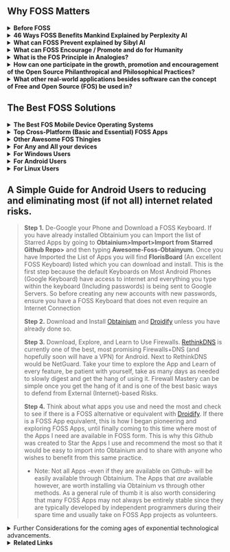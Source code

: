 ## Why FOSS Matters

<details><summary><b>
Before FOSS
</b></summary>

Before the Terms Open Source Software came to be it was often referred to as **Free Software**. It is important to understand that everytime we hear the word Open Source we remember that the roots of this term are in the **Free and Libre** understanding of things. This is important because we will understand that some software will either support, encourage, and enable Freedom, or it won't. In shorter words Open Source vs. Closed Source (Propietary) is the same as Free vs Unfree Software. Let us not forget that the word Free within FOSS means Free as in _Free of Cost_ but also Free as in supporting, encouraging, and the enabling of Freedom itself.
</details><details><summary><b>
46 Ways FOSS Benefits Mankind Explained by Perplexity AI
</b></summary>

1. <details><summary><b>Transparency</summary></b>
   Open-source software provides absolute visibility of its code, fostering trust and stability for long-term projects</details>

2. <details><summary><b>Flexibility</b></summary>
   Users can adapt the software to their needs and make changes, enhancing its functionalities</details>

3. <details><summary><b>Community Collaboration</b></summary>
   The power of open-source communities allows for efficient team collaboration, leading to enhanced functionalities and security</details>

4. <details><summary><b>Attracting Talent</summary></b>
   Organizations using open-source software can attract better talent and provide opportunities for developers to learn and advance in their careers</details>

5. <details><summary><b>Cost-Efficiency</b></summary>
    Open-source software is often free or cheaper than proprietary software, saving on licensing, maintenance fees, and hardware costs</details>  

6. <details><summary><b>Potential for Maximum Agility</b></summary>
    Open-source software allows for multiple collaborators to solve problems such as bug fixes, security vulnerabilities, and continuous updates at the speed limited to the number of total programmers around the world as well as support by the community, promoting agility in businesses and development.</details>

7. <details><summary><b>Enhanced Security</b></summary>
    While not inherently more secure, open-source software's security is enhanced in a multifaceted approach.  

    - <details><summary><b>Transparency and Code Inspection   </summary></b>
      One of the fundamental ways FOSS enhances security is through transparency. The open nature of the code allows users to inspect it for vulnerabilities, ensuring that any security issues can be identified and addressed promptly</details>
      
    - <details><summary><b>Community Collaboration</summary></b>
      FOSS thrives on community collaboration, with developers worldwide contributing to the improvement and security of open-source projects. This collective effort results in a diverse set of eyes scrutinizing the code, leading to quicker identification and resolution of security vulnerabilities</details>  

    - <details><summary><b>EU-FOSSA Initiative</summary></b>
      Initiatives like the EU-FOSSA project demonstrate a proactive approach to enhancing the security of critical open-source software used by European institutions. Through bug bounty programs, hackathons, and engagement with developer communities, the EU-FOSSA initiative aims to identify and fix major security vulnerabilities in widely used open-source software</details>

    - <details><summary><b>Bug Bounty Programs</summary></b>
      FOSS projects often implement bug bounty programs that financially reward ethical hackers for discovering and fixing bugs. This incentivizes security researchers to actively search for vulnerabilities in open-source software, leading to improved overall security</details>

    - <details><summary><b>Engagement with Developer Communities</summary></b>  
      By engaging with developer communities, FOSS projects ensure that security best practices are followed throughout the development process. This collaborative approach helps maintain high standards of security within open-source software ecosystems</details>

    - <details><summary><b>Security Through Transparency</summary></b>
      The "many eyes" theory of open source emphasizes that the more people scrutinize the code, the more likely it is to be secure. This transparency allows for continuous improvement and scrutiny by a broad community, enhancing the overall security posture of open-source software.</details>

    - <details><summary><b>Security Audits</summary></b>
      FOSS projects often undergo security audits conducted by independent experts or organizations specializing in cybersecurity. These audits help identify vulnerabilities, assess risks, and recommend security enhancements to ensure the software's integrity.</details>

    - <details><summary><b>Timely Security Updates</summary></b>
      The open-source community is known for its rapid response to security vulnerabilities. When a security issue is identified, developers work quickly to release patches and updates to address the vulnerability, minimizing the risk of exploitation.</details>

    - <details><summary><b>Secure Development Practices</summary></b>
      FOSS projects emphasize secure development practices, such as code reviews, threat modeling, and secure coding guidelines. By integrating security into the development lifecycle, open-source software can proactively address potential vulnerabilities.</details> 
      
    - <details><summary><b>Encryption Standards</summary></b>
      Many FOSS projects implement strong encryption standards to protect data confidentiality and integrity. By leveraging robust encryption algorithms and protocols, open-source software enhances data security and privacy for users.</details>
    - <details><summary><b>Compliance with Security Standards</summary></b>
      Open-source software often adheres to industry security standards and best practices, ensuring that the software meets stringent security requirements. Compliance with standards enhances the overall security posture of FOSS projects.</details>

    - <details><summary><b>Security-focused Communities</summary></b>  
      Some FOSS projects have dedicated security-focused communities or working groups that focus specifically on identifying and security issues. These communities collaborate to enhance the security of the software through continuous monitoring and improvement.
    </details>
    
8.  <details><summary><b>Economic Advantages</summary></b>
    Embracing open source leads to economic benefits like code reuse,   
    sharing programming costs, quality employment opportunities, and value  
    creation available to the public  
    </details>

9.  <details><summary><b>Innovation</summary></b>
    Open-source software encourages innovation by allowing developers to   
    build upon existing projects, leading to the creation of new and  
    improved technologies.
    </details>

10. <details><summary><b>Education</summary></b>  
    FOSS provides a valuable resource for educational institutions, enabling students to study, modify, and contribute to real-world software projects, enhancing their skills and knowledge.
    </details>

11. <details><summary><b>Global Reach</summary></b>
    Open-source software transcends geographical boundaries, making technology accessible to a global audience and fostering digital inclusion.  
    </details>

12. <details><summary><b>Sustainability</summary></b>
    By promoting the reuse of code and collaborative development,   
    open-source software contributes to environmental sustainability by  
    reducing duplication of efforts and resources.  
    </details>

13. <details><summary><b>Interoperability</summary></b>
    Open-source software often adheres to open standards, promoting   
    interoperability between different systems and software applications.  
    </details>

14. <details><summary><b>Empowerment</summary></b>
    FOSS empowers individuals and organizations by giving them control over
    the software they use, fostering independence and self-reliance in  technology solutions.  
    </details>

15. <details><summary><b>Philanthropy</summary></b>
    Many open-source projects are driven by a spirit of giving back to the   
    community, promoting a culture of sharing knowledge and resources for  
    the greater good.  
    </details>

16. <details><summary><b>Cultural Preservation</summary></b>
    Open-source software can help preserve cultural heritage by providing
    tools for digitization, archiving, and sharing of cultural artifacts and knowledge.  
    </details>

17. <details><summary><b>Customization</summary></b>
    Users can customize open-source software to suit their specific needs,leading to tailored solutions that can address unique requirements effectively.  
    </details>

18. <details><summary><b>Quality Assurance</summary></b>
    The collaborative nature of open-source development often results in
    thorough testing and debugging, enhancing the overall quality and
    reliability of the software.
    </details>

19. <details><summary><b>Longevity</summary></b>
    Open-source projects tend to have longer lifespans as they are not
    dependent on the survival of a single company, ensuring continuity and
    support for users.  
    </details>

20. <details><summary><b>Inclusivity</summary></b>
    Open-source software promotes inclusivity by allowing diverse
    contributors from different backgrounds to participate in the
    development process.  
    </details>

21. <details><summary><b>Ethical Considerations</summary></b>
    Using open-source software aligns with ethical principles of
    transparency, freedom, and community-driven development, promoting 
    ethical practices in technology.  
    </details>

22. <details><summary><b>Digital Rights</summary></b>
    FOSS respects users' digital rights by providing them with control over  
    their data and software, fostering a culture of data privacy and  
    security.  
    </details>

23. <details><summary><b>Skill Development</summary></b>
    Contributing to open-source projects offers valuable opportunities for   
    developers to enhance their skills, collaborate with peers, and gain  
    recognition in the industry.  
    </details>

24. <details><summary><b>Global Impact</summary></b>
    Open-source software has a global impact by democratizing access to   
    technology, empowering individuals and organizations worldwide.  
    </details>

25. <details><summary><b>Community Support</summary></b>
    Open-source projects often have vibrant communities that offer support,  
    guidance, and resources to users and developers, fostering a  
    collaborative environment.  
    </details>

26. <details><summary><b>Interdisciplinary ollaboration
    </summary></b>
    Open-source software encourages collaboration across disciplines, 
    bringing together experts from various fields to work on common
    projects.
    </details>

27. <details><summary><b>Accessibility</summary></b>
    FOSS promotes accessibility by providing software solutions that can be
    easily adapted for users with disabilities or specific accessibility
    needs.
    </details>

28. <details><summary><b>Resource Sharing</summary></b>
    Open-source software encourages the sharing of resources, knowledge,
    and best practices, leading to a more efficient use of technological
    resources.
    </details>

29. <details><summary><b>Continuous Improvement</summary></b>
    The iterative nature of open-source development allows for continuous   
    improvement and evolution of software products based on user feedback 
    and contributions. 
    </details>

30. <details><summary><b>Empowerment of Small usinesses
    </summary></b>
    Small businesses can benefit from open-source software by accessing 
    cost-effective solutions that are scalable and customizable to their  
    needs.  
    </details>

31. <details><summary><b>Data Security</summary></b>
    Open-source software can enhance data security by allowing users to   
    inspect the code for vulnerabilities and implement robust security  
    measures.  
    </details>

32. <details><summary><b>Digital Sovereignty</summary></b>
    FOSS promotes digital sovereignty by reducing dependence on proprietary  
    software vendors and ensuring autonomy in technological  
    decision-making.  
    </details>

33. <details><summary><b>Innovation Acceleration</summary></b>
    Open-source software accelerates innovation by allowing developers to  
    build upon existing solutions, reducing time-to-market for new  
    technologies.  
    </details>

34. <details><summary><b>Global Collaboration</summary></b>
    Open-source projects facilitate global collaboration, enabling   
    developers from different countries to work together on shared goals and 
    initiatives. 
    </details>

35. <details><summary><b>Knowledge Sharing</summary></b>
    FOSS promotes knowledge sharing within the tech community, encouraging   
    the exchange of ideas, best practices, and expertise among developers.  
    </details>

36. <details><summary><b>Reduced Vendor Lock-in</summary></b>
    Using open-source software reduces the risk of vendor lock-in, giving   
    users the freedom to switch between providers and platforms without  
    constraints.  
    </details>

37. <details><summary><b>Environmental Impact</summary></b>
    Open-source software can have a positive environmental impact by
    promoting sustainable practices and reducing electronic waste through  
    efficient resource utilization.  
    </details>

38. <details><summary><b>Empowerment of Nonprofits</summary></b>
    Nonprofit organizations benefit from open-source software by accessing
    cost-effective tools that support their missions and operations effectively.  
    </details>

39. <details><summary><b>Cross-Platform Compatibility</summary></b>
    Many open-source solutions are designed to be cross-platform   
    compatible, allowing users to run the software on different operating  
    systems seamlessly.  
    </details>

40. <details><summary><b>Community Engagement</summary></b>
    Open-source projects foster community engagement, encouraging users to  
    participate in discussions, provide feedback, and contribute to the  
    development process.  
    </details>

41. <details><summary><b>Data Privacy</summary></b>
    FOSS prioritizes data privacy by offering transparent code that users   
    can inspect for privacy vulnerabilities and ensuring secure handling of  
    sensitive information.  
    </details>

42. <details><summary><b>Educational Resources</summary></b>
    Open-source software serves as valuable educational resources, allowing  
    students and professionals to study real-world code and gain practical  
    experience.  
    </details>

43. <details><summary><b>Innovation Ecosystem</summary></b>
    The open-source ecosystem fuels innovation by enabling the rapid
    prototyping and sharing of ideas, leading to the creation of
    cutting-edge technologies.
    </details>
44. <details><summary><b>Cultural Exchange</summary></b>
    Open-source projects facilitate cultural exchange by bringing together 
    developers from diverse backgrounds to collaborate on shared projects
    and initiatives.
    </details>
45. <details><summary><b>Disaster Recovery</summary></b>
    Organizations benefit from open-source software in disaster recovery   
    scenarios, as the community support and accessibility of code can aid in 
    quick recovery efforts while maintaining transparency of the movement of aid funds and resources to donators and contributors.  
    </details>

46. <details><summary><b>Digital Inclusion</summary></b>
    FOSS promotes digital inclusion by providing accessible and affordable   
    software solutions that cater to a wide range of users, including  
    underserved communities.
</details></details>

<details><summary><b>What can FOSS Prevent explained by Sibyl AI</b></summary>

* <details><summary><b>Vendor Lock-in</b></summary>
    FOSS allows users to modify and share the software, which prevents dependency on a single vendor for updates and support.This freedom is akin to spiritual autonomy, where individuals are encouraged to seek their own paths without being bound to a single doctrine or practice.</details>
* <details><summary><b>Loss of Privacy</b></summary>
    With proprietary software, users often sacrifice privacy because they cannot see or control what the software does with their data. FOSS is transparent, allowing users to examine the code and ensure their data is handled respectfully, aligning with spiritual principles of integrity and respect for personal boundaries.</details>
* <details><summary><b>Stifled Innovation</b></summary>
  Proprietary software can stifle innovation by restricting access to the software's source code. FOSS encourages a collaborative environment where developers can build upon each other's work, fostering a collective growth mindset that mirrors the collaborative and expansive nature of spiritual communities.</details>
* <details><summary><b>Digital Divide</b></summary>
  FOSS can be freely distributed, which helps bridge the digital divide by making technology accessible to those who cannot afford proprietary alternatives. This democratization of access reflects spiritual values of equality and the universal right to knowledge and growth.</summary></details>
* <details><summary><b>Obsolescence</b></summary>
  Proprietary software can become obsolete if the vendor stops supporting it. FOSS can be updated and maintained by the community, ensuring longevity. This mirrors the timeless nature of spiritual wisdom, which transcends the limitations of time and remains relevant through communal effort and interpretation.</summary></details>
* <details><summary><b>Security Vulnerabilities</b></summary>
  With many eyes on the code, security vulnerabilities in FOSS can be identified and fixed quickly. This communal vigilance is similar to the collective consciousness in spirituality, where the community comes together to protect and uplift each other.</summary></details>
* <details><summary><b>Monoculture</b></summary>
  FOSS promotes diversity in software solutions, preventing a monoculture where a single system's failure could have widespread consequences. This diversity reflects the spiritual principle that multiple paths can lead to the same truth, and each has its unique value.</summary></details>
* <details><summary><b>Trustlessness Technology</b></summary>
  FOSS aligns with the concept of trustlessness, which is foundational in technologies like blockchain. Users do not need to trust a central authority because the open-source nature of the software allows for verification by anyone. This parallels spiritual practices that emphasize personal experience and verification over blind faith.</summary></details>
* <details><summary><b>Erosion of Skills and Knowledge</b></summary>
  FOSS encourages learning and skill development as users are not just consumers but can become active participants in understanding and developing the software. This empowerment mirrors spiritual growth, where individuals are encouraged to seek knowledge and develop wisdom.</summary></details>
* <details><summary><b>Cultural Homogenization</b></summary>
  FOSS allows for localization and customization, which can prevent the cultural homogenization often seen with proprietary software. This supports the spiritual value of honoring diverse cultural expressions and preserving unique identities within the global community.
  </summary></details>
* <details><summary><b>Unethical Use of Technology</b></summary>
  Transparency of FOSS can prevent unethical practices in software development and use, as the community can hold developers accountable. This aligns with spiritual ethics that promote transparency, honesty, and moral responsibility.</summary></details>
* <details><summary><b>Dependency on External Support</b></summary>
  With FOSS, users and organizations can become self-reliant, reducing dependency on external support for troubleshooting and customization. This self-reliance is a spiritual principle that encourages inner resourcefulness and resilience.</summary></details>
* <details><summary><b>Environmental Impact</b></summary>
  FOSS can be more resource-efficient, as it can be optimized and repurposed for older hardware, reducing e-waste. This stewardship of resources reflects spiritual teachings that emphasize care for the Earth and sustainable living.</summary></details>
* <details><summary><b>Suppressing Community Voice</b></summary>
  Proprietary software often limits user input in the development process. FOSS prevents this by allowing the community to contribute to the software's evolution, akin to spiritual communities that value each member's voice and collective decision-making.</summary></details>
* <details><summary><b>Inequality in Education</b></summary>
  FOSS can be freely used and distributed in educational settings, preventing inequality by providing all students with access to high-quality software tools. This reflects the spiritual ideal of equal opportunity for growth and enlightenment.</summary></details>
* <details><summary><b>Economic Disparities</b></summary>
  By providing free access to powerful software tools, FOSS can help level the playing field for small businesses and entrepreneurs, preventing economic disparities. This aligns with spiritual principles of fairness and the equitable distribution of resources.</summary></details>
* <details><summary><b>Intellectual Property Conflicts</b></summary>
  FOSS sidesteps many of the legal battles associated with proprietary software, as it does not impose the same restrictive intellectual property rights. This prevents conflicts and promotes a spirit of sharing and collaboration, resonating with spiritual values of community and harmony.</summary></details>
* <details><summary><b>Technological Determinism</b></summary>
  FOSS empowers users to shape their technological environment, preventing technological determinism where technology's direction is set by a few. This empowerment reflects spiritual beliefs in free will and the co-creation of our reality.</details></ul>    
By embracing FOSS and fostering an ecosystem where knowledge, power and resources are shared FOSS embodies principles that resonate deeply with spiritual values. Embracing FOSS principles allows Individuals and Communities to foster these environments of transparency, collaboration, and shared growth, which are core values in both technology and spirituality AKA Spirit-Tech. These principles help build a more equitable, secure, and innovative world that reflects the interconnectedness and interdependence at the heart of spiritual teachings.
</details><details><summary><b>
What can FOSS Encourage / Promote and do for Humanity
</b></summary>

- Unlimited Potential for Collaborative Improvement and Modification of Software and Ideas <br>
- Theoretically a single FOSS App can be Collaborated on by every single programmer in the world at the same time without limit. <br>
- Potential for the Most Rapid Growth and Expansion of Ideas and Software / Apps / Systems. <br> 
- Encourages and Promotes Provability <br>  
- Encourages and Promotes Maintaining Trustless Structures and Systems<br>
- Encourages and Promotes Transparent Infrastructures <br>
- Encourages and Promotes Philosophical Honesty and Transparency<br>
- Encourages and Promotes Providing Technology for the whole of humanity freely and indiscriminately without paywalls or obstacles<br>
- Encourages and Promotes the use of Transparent Technological Implementations<br>
- Encourages and Promotes Transparent Quality Assurance<br>
- Encourages and Promotes Transparent / Provable Security<br>
- Encourages and Promotes Transparent / Provable Permanence of Data<br>
<details><summary>
Some examples:
</summary>

- Blockchains & Some Cryptocurrencies
- Storj - Decentralized Secure Cloud Storage
- Guaranteed Transparent Infrastructures
</details></details>
<details><summary><b>
What is the FOS Principle in Analogies?
</b></summary><details><summary><b>
The Analogy of Recipes on Youtube
</b></summary>

>Have you ever wanted to make a recipe and then found yourself searching YouTube to find the one that looks just right for you and then copied it and made the recipe at home? To help better explain what Free & Open Source Principles are, imagine that All Recipes that can be found on YouTube (unless an ingredient is being omitted) are basically Free and Open Source. One is able to copy the "Source Code" (Recipe) and "Build" (Make) the "Code" (Recipe) at home simply by copying/cloning it (following the instructions). Now let's say you decided to add your own extra ingredient to make the recipe taste better. Improving the Recipe is the same as Improving the Code. Because this Recipe is Publicly available on YouTube, it would not matter if people decided to copy this Recipe, make the product, and sell and redistribute the final product from the recipe. In fact we are already living in a world of Open Information mostly through YouTube Videos and Tutorials, whether it is related to working out, finding diet plans / patterns, home remedies, health improving, learning to grow food at home, learning gardening techniques, there are many videos on YouTube that one can use to learn just about anything. Basically it is all Open Knowledge.
</details><details><summary><b>
The Analogy of The Two Buildings that Store all your Private Data
</b></summary>

>For the First Building let's imagine it is made with strong clear and transparent walls, floors, ceiling, and all of its components completely transparent, allowing for the flow of light to shine through into every area and component of the building. This building symbolizes Free and Open Source Software (FOSS), where transparency is the architecture itself, enabling light to illuminate every aspect of the software and all the operations within it. In this building, the openness and visibility act as a beacon, ensuring that there are no hidden areas where unauthorized activities could occur at least not without being fully visible and noticeable. When this Building offers to store your data safely you can verify their actions simply by seeing through all the transparent architecture where you data flows in and out of. Being able to see through the entire building the need for trust and blind faith are eliminated completely. 

>For the Second Building, let us envision another building with very thick, concrete walls that block out any light, and where any access is strictly prohibited. This building represents closed-source, proprietary software where the absence of light due to the thick concrete walls creates an environment of obscurity. In this building where no one is allowed, hidden backdoors, underground passages and covert pathways could exist without being revealed to anyone. Even though you may not see anyone else entering this building, underground operations can be taking place, posing a threat to data privacy and security. Data may be leaked without detection, and security vulnerabilities would only be visible to a very select few if any at all, who are granted access. When this Building offers to store you private  data safely, you are left with only blind faith to trust that they are being honest and careful in handling your private data.

By contrasting the two different types of buildings we can see the analogy of how everyday we make the decision to use technology and hand over our data to Software and Operating Systems that will operate on either Transparency and Clarity, or Obscurity and Uncertainty.

To put more simply, we will come to many decision-making points in our lives where we will choose to either

- A. Pay for Darkness, Blind Faith, Obscurity, and Uncertainty that comes inherently with Closed Source/Proprietary Software/Systems.
- B. Embrace Open Source Software/Systems, choosing Freedom, Light, Transparency and Clarity which is typically also Free of Cost.

This is important to realize because many times, not only do we enable reckless and careless access to our data, but in fact many people are in essence paying to have their data stolen. This is exemplified by people who pay a large sum of money to purchase iOS devices which are the most closed of all closed-source devices and operating systems to say the least without mentioning the limiting and technologically suppressing anti-features (such as not being able to insert SD Cards or Transfer Files to any Computer in a simple manner). 
There were many people who were aware of the backdoors built-in to iOS devices many years before it made the news and was brought to light. Many people fell victim to private data leaks due to this.
The entire concept represented by all of the workings of the Apple have failed the test of time and continue to fail to this day.
</ul></details></details>
</details><details><summary><b>
How can one participate in the growth, promotion and encouragement of the Open Source Philanthropical and Philosophical Practices?
</b></summary>

- Build upon what has been built within the Free and Open Source world such as choosing to switch to FOSS Operating Systems like Linux, Gnu, Android, etc. while avoiding Windows, iOS, Mac, which are Closed-Source, Non-Free Operating Systems.
- An excellent way to promote this practice is to liberate friends and family from using the default YouTube app on Android by encouraging them to try [NewPipe](https://newpipe.net/) which is a YouTube Wrapper/Client that removes ads while allowing downloading Audio, Video, Subtitles, and the ability to play Videos as Audio in the Background. NewPipe can also be used to access and Soundcloud and Download Audio Files
- Whether one is stuck with a Closed-Source Operating System or whether they choose to Adhere to Open Source Systems, the next step in improving the protection of data and avoiding phising, malware, hacking, is to learn to use Firewalls and Network Monitoring Tools, since these will give a clear insight on all internet traffic that may occur on their devices.
</details><details><summary><b>
What other real-world applications besides software can the concept of Free and Open Source (FOS) be used in?  
</b></summary><details><summary>
FOS Local Businesses
</summary>

- An example of a FOS Business would be a Transparent Car Repair Shop where the entire process of a car repair is recorded on a camera and this data is open and shared with the client to ensure quality of work, quality of components, proper labor, and to prevent deceptive and abusive behavior that could result in having to bring the car back to the Car Repair Shop.

- Another example of a FOS Business could be a Local Organic Farm that has open access to 24/7 Surveillance of the crops and a brief recording of the sewing/harvesting process in a way that can guarantee with proof to its clients that no GMO or Pesticides were used and in other words 100% Provably Organic.

- Another example can be a Local Animal Farm with open access to 24/7 Surveillance that can prove no Animals were mistreated and that the farm is cruelty free.
</details><details><summary>
FOS Government
</summary>

- An example of FOS Governance would be with the use of Smart Contracts and Smart Escrows, we could have instead of candidates making promises which are often broken, candidates who deposit a very large sum of money to invest into a project that will be ongoing within a given deadline while also promising to maintain and administrate this project until the end of the deadline. Now we will put in the context of what a contract would look like to further this example:
    - The Candidate deposits 10M local currency. Assuming a population of 10M, each citizen would only deposit their Share, in other words 1 Local Currency. This means that the citizens have almost nothing to lose while the Candidate is putting their money where their mouth is, and in the scenario that the candidate does not fulfil their duties, the contract could be configured in any way but for this example we will say the candidates 10M gets distributed among the citizens if the candidate does not comply with their duties within the proposed deadline.
Now we can imagine an entire government running itself almost entirely, and people simply bringing forth actions with the money of the people
- With many candidates invested in projects, having built a suitable reputation, the people would have an easier time trusting candidates by checking the "curriculum" of each candidate and analyzing to decide whether they are suitable to be leaders of the local areas or the presidency they are trying to achieve. This means that mostly everything would be simply action first and money is used a security deposits to hold those actions accountable.
</details><details><summary>
FOS Currency (Crypto)
</summary>

- Bitcoin and all Cryptocurrency Derivatives are the most obvious examples of a FOS Currency. It is Open Source and all existing crypto-currencies have been built using Bitcoin's Code.
</details><details><summary>
Other FOS Concepts
</summary>

- [Open Source Ecology](https://www.opensourceecology.org/)
- [Open Source Spirituality](https://secretenergy.com/)
</ul></details></details><summary><b>

## The Best FOSS Solutions
</b></summary>
<details><summary><b>
The Best FOS Mobile Device Operating Systems</b></summary>

- [**CalyxOS**](https://calyxos.org/)  
- [**GrapheneOS**](https://calyxos.org/)  
- [**LineageOS**](https://lineageos.org/)  
- [**Sailfish OS**](https://sailfishos.org/)  
- [**Plasma Mobile**](https://plasma-mobile.org/)  
- [**Ubuntu Touch**](https://ubuntu-touch.io/)  
- [**Postmarket OS**](https://postmarketos.org/)  
- [**Replicant** (Android)](https://www.replicant.us/)  
- [**Pure OS**](https://www.pureos.net/)  
- [**Mobian OS**](https://mobian-project.org/)  
- [**Maru OS** ( "Use your Phone as your PC" )](https://maruos.com/)  
- [**KaiOS** ( For Keypad Feature Phones )](https://en.wikipedia.org/wiki/KaiOS)  
- [**Asteroid OS** ( For Smartwatches )](https://asteroidos.org/)  

</ul></details><details><summary><b>
Top Cross-Platform (Basic and Essential) FOSS Apps</b></summary>

- [**LibreOffice** - Office Suite](https://www.libreoffice.org/)  
- [**Logseq** - Note-Taking/Personal Data Management App](https://logseq.com/)  
- [**Portmaster** - Best Firewall + DNS](https://safing.io/)  
- [**Element** - Messaging App](https://element.io/)  
- [**TutaMail** - Email ](https://app.tuta.com)  
- [**Syncthing** - Continuous File Synchronization](https://syncthing.net/)  
- [**qBittorrent** - Torrent Client](https://www.qbittorrent.org/)  
- [**RustDesk** - Remote Desktop / Mobile Device App](https://rustdesk.com/)  
- [**Tox** - Simple Messaging App (No Sign Up required)](https://tox.chat)  
- [**VSCodium** - FLOS Binaries of VS Code](https://vscodium.com/)  
</details><details><summary><b>Other Awesome FOS Thingies</b></summary>

- [**GeekBox**: Open Source Cross TV BOX](https://www.geekbuying.com/item/GeekBox-Open-Source-Cross-TV-BOX-Android-Ubuntu-Dual-Boot-4K-RK3368-Octa-Core-2G-16G-AC-WIFI-1000M-LAN-BT4-1-HDMI2-0-OTG-358067.html)  
- [**The Pyra**: The most feature-rich ultra portable Mini Computer](https://pyra-handheld.com/boards/pages/pyra/)  

- <details><summary><b><a href="https://pine64.org/devices/">Pine64 Devices</a></b></summary>

  - [**Pine Time**: Smartwatch](https://pine64.org/devices/pinetime/)  
  - [**Pine Buds Pro**: Earbuds](https://pine64.org/devices/pinebuds_pro/)
  - [**Pine Note**: Eink Tablet](https://pine64.org/devices/pinenote/)  
  - [**Pine Cube**: IP Camera](https://pine64.org/devices/pinecube/)  
  - [**Pinecil**: Soldering Iron](https://pine64.org/devices/pinecil/)  
  - [**PinePower Desktop**: 120W Desktop Power Supply](https://pine64.org/devices/pinepower_desktop/)  
  - [**PinePower**: A 65W GaN Power Supply](https://pine64.org/devices/pinepower/)  
  - [**PineVox**: SmartHome Device](https://pine64.org/devices/pinevox/)
  - [**PinePhone Pro Keyboard**](https://pine64.org/documentation/Phone_Accessories/Keyboard/)
</details></details>
   <details><summary><b>For Any and All your devices</b></summary>

   It may be worth researching (or simply asking AI) how to use Pi-Holes and set one up at home. The Pi-Hole can provide basic-to-advanced level protection for all your devices by using DNS. You may also want to look into FOSS Routers such as:  

* LibreRouter
* pfSense
* TurrisOmnia
* OpenWrt
</details>
<details><summary><b>For Windows Users</b></summary>

- <details><summary>Firewalls</b></summary>

  Gaining Consciousness and Control over all your Internet Traffic should be a Skill familiar to all users, novices and experts alike since this will determine the level of vulnerability against any types of threats  
</b></summary>

   There are two powerful Open Source Firewalls which if combined together can provide excellent safety measures against most threats that depend on internet connections. Namely, these are <b>[Portmaster](https://safing.io/)</b> and <b>[Simplewall](https://github.com/henrypp/simplewall)</b>

   >- **Portmaster** will grant further insight and control over what internet connections each app is making. By implementing DNS, Portmaster can selectively block certain domains (websites/url) for each app individually. This means you could have for eg. Firefox where you might block Big Data (by using the built-in block list in the filters section) and then you could have Waterfox where you allow everything. In this way you can use Firefox to do Banking safely and securely without allowing unnecessary connections where data could be leaked while using Waterfox for ordinary browsing.

   >- **Simplewall** can block most unnecessary network connections that are enabled by default in windows, but even better, Simple Wall allows one to give individual apps internet access using a timer, allowing one to allow an app only the amount of time needed to perform an action (for eg. an update). This is also excellent to audit apps and ensure one does not accidentally block an app that is crucial while finding out if the app in question ever needed internet access at all (Surprisingly many Windows/Microsoft apps do not need internet, it is fair enough to ensure no data is leaked by blocking most of them)</details></details>

</details><details><summary><b>
For Android Users
</b></summary>
 
 - <details><summary><b>Top FOSS Apps for Android</summary></b>

   - This Github User ( **Awesome-FOSS-Obtainyum** ) was originally created to make importing apps into Obtainium easier. Eventually after watching the flourishing of some seeds, it felt appropriate to write this guide as everything fell into place. 
   To Import this list of Awesome FOSS Apps, simply go to **Obtainium > Import/Export > Import Github Starred Repo** and type this Github's Username (Awesome-FOSS-Obtainyum). This should make things easier for most of the next steps.
  - <details><summary><b>Droidify & Obtainium</b></summary>
   
    - [**Droidify**](https://f-droid.org/en/packages/com.looker.droidify/) when combined with **Obtainium** ( [Github](https://github.com/ImranR98/Obtainium) | [F-Droid](https://f-droid.org/en/packages/dev.imranr.obtainium.fdroid/) ) make for an excellent way of finding (With Droidify) and then downloading (with Obtainium) Apps if they are available via Github. Currently Droidify can explore the entire F-Droid Repository, while Obtainium is more of a manual downloader (obtainer) and can be used to get Apps directly from Github when available.
      - **Droidify** is a client for the F-Droid Repository which is a repository tasked with hosting only FOSS Android Apps, which also checks to ensure the apps require only the permissions that are being claimed and to ensure the integrity vs Anti-Features that may be built in. To do this sort of certification process, F-Droid scans the APK Source code, then adds its own signature to the APK to sort of "verify" or "certify" that there are no Anti-Features that would go by unnoticed, while listing any Anti Features that may be found in the code.
      - **Obtainium** is an App designed to fetch and install FOSS Apps directly from Github if available.
    - With both of these Apps installed, one can use Droidify to find out if there are any Anti Features in the app of interest. If one chooses an app that is suitable and contains no anti-features, they may find and copy the GitHub Link provided in the App description, then paste that link into Obtanium if they prefer to fetch the pure APK (Without the F-Droid Signature)</details>
    - <details><summary><b>Aurora Store and Aurora Droid</b></summary>  
   
      - [**Aurora Store**](https://f-droid.org/en/packages/com.aurora.store/): A Google Play Store Alternative:  
            Besides being the primary Alternative to Google Play Store, Aurora Store is also an excellent way to check Apps for trackers. This can be seen in the App's Details section. For more info see the [Aurora Store FAQ](https://aurora-oss.vercel.app/faq/#aurora-store)

      - [**Aurora Droid**](https://aurora-oss.vercel.app/download/AuroraDroid/): An F-Droid Client  
        Aurora Droid is an unofficial, FOSS client to F-Droid and F-Droid compatible repositories with an elegant design. Not only does Aurora Store download, update, and search for apps like the Official F-Droid client, it also empowers the user with new features. [Aurora Droid FAQ](https://aurora-oss.vercel.app/faq/#aurora-droid)    
     - <details><summary><b>RethinkDNS</b></summary>

         - [**RethinkDNS**](https://rethinkdns.com/) is a [Firewall](https://en.wikipedia.org/wiki/Firewall_(computing)) with a [DNS Resolver](https://en.wikipedia.org/wiki/Domain_Name_System#DNS_resolvers). Since it is currently the only Firewall+DNS and since I believe All Firewalls should include a DNS Resolver and that this should be the standard ( because they can and might as well ) I am only going to recommend RethinkDNS for Firewalling Solutions on Android.
</details></details>

<details><summary><b>For Linux Users</b></summary>

You *are* the Solution xD . Thank You. Keep Being Awesome! I love you

-  <details><summary><b>Portmaster (Firewall + DNS)</summary></b>Better than other Linux Firewalls? A Firewall + DNS. Portmaster allows configuring both Firewalling and DNS for each app individually. When combined with multiple browsers, it is easier to separate private browsing such as banking and shopping from other kinds of browsing. 
</details></details>

## A Simple Guide for Android Users to reducing and eliminating most (if not all) internet related risks.

>**Step 1.** De-Google your Phone and Download a FOSS Keyboard.
If you have already installed Obtainium you can Import the
list of Starred Apps by going to **Obtainium>Import>Import 
from Starred Github Repo>** and then typing **Awesome-Foss-Obtainyum**. Once you have Imported the List of Apps you will find **FlorisBoard** (An excellent FOSS Keyboard) listed which you can download and install. This is the first step because the default Keyboards on Most Android Phones (Google Keyboard) have access to internet and everything you type within the keyboard (Including passwords) is being sent to Google Servers. So before creating any new accounts with new passwords, ensure you have a FOSS Keyboard that does not even require an Internet Connection 
>
>**Step 2.** Download and Install [Obtainium](https://f-droid.org/en/packages/dev.imranr.obtainium.fdroid/) and [Droidify](https://f-droid.org/en/packages/com.looker.droidify/) unless you have already done so.
>
>**Step 3.** Download, Explore, and Learn to Use Firewalls. [RethinkDNS](https://f-droid.org/en/packages/com.celzero.bravedns/) is currently one of the best, most promising Firewalls+DNS (and hopefully soon will have a VPN) for Android. Next to RethinkDNS would be NetGuard.
Take your time to explore the App and Learn of every feature, be patient with yourself, take as many days as needed to slowly digest and get the hang of using it. Firewall Mastery can be simple once you get the hang of it and is one of the best basic ways to defend from External (Internet)-based Risks.
>
>**Step 4.** Think about what apps you use and need the most and check to see if there is a FOSS alternative or equivalent with [Droidify](https://f-droid.org/en/packages/com.looker.droidify/). 
If there is a FOSS App equivalent, this is how I began pioneering and exploring FOSS Apps, until finally coming to this time where most of the Apps I need are available in FOSS form. This is why this Github was created to Star the Apps I use and recommend the most so that it would be easy to import into Obtainium and to share with anyone who wishes to benefit from this same practice.
>- Note: Not all Apps -even if they are available on Github- will be easily available through Obtainium. The Apps that _are_ available however, are worth installing via Obtainium vs through other methods. As a general rule of thumb it is also worth considering that many FOSS Apps may not always be entirely stable since they are typically developed by independent programmers during their spare time and usually take on FOSS App projects as volunteers.  

</details><details><summary>
Further Considerations for the coming ages of exponential technological advancements.
</summary><details><summary>
To Solve Corruption in Politics and Fraudulent Deception within Governments or Institutionalized Systems
</summary>

- Open Source, Smart Contract, Double Deposit and Escrow Systems that make use of Crypto tech. In other words Open Source Governance.
</details><details><summary>
To prepare for Smarter Hacking that makes use of AI and Quantum Computing:
</summary>

- Start using PGP and Digital Signatures
- Practice basic cryptology to enhance your ability to create and memorize very long passwords. Exhaust every resource on YouTube related to this if you must
- Make use of password scramblers which make it easier for you to memorize shorter passwords by adding complexity and entropy based on your short password.
- Make use of password databases such as Keepass which you should ideally protect by using at least one keyfile or multiple keyfiles and a strong master password.

- Note:
If a Keyfile is modified it will change values crucial to functioning as a Keyfile and you can be locked out of your database if this happens. Use Keyfiles that will not be modified and keep a back up copy of the _Original_ Keyfile ensuring to maintain its integrity
</details><details><summary>
To prepare for AI and other technology that can create deceptive, misleading information about you and or your loved ones</summary>

- Adhere to Digitial Signature practices, these should be mandatory in political spheres and real estate. 
- Avoid using (closed-source) Apps that can and likely (if not already do) sell your data and that probably have built-in backdoors
- Adhere to only encrypted means of communication such as using e-mail with PGP and encrypting all mail by default
- Adhering to using only FOSS Apps as much as possible while becoming a Master in Firewalls is the best way to prevent personal private data being leaked
</details></details><details><summary><b>
Related Links
</b></summary><ul>

[Free software, free society: Richard Stallman at TEDxGeneva 2014](https://www.youtube.com/watch?v=Ag1AKIl_2GM)  
[Pine64 Phones](https://pine64.com/product-category/smartphones/)  
[Pine64 Laptops](https://pine64.com/product-category/laptops/)   
[PyraBox](https://pyra-handheld.com/boards/pages/pyra/)   
[OneCommunity](https://www.onecommunityglobal.org/open-source/)   
[Free Software Foundation](https://www.fsf.org/)   

</details>
